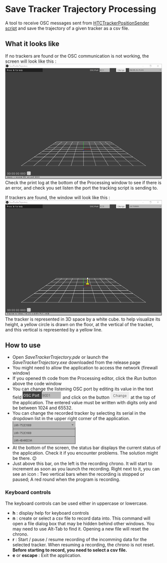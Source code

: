 # Save Tracker Trajectory Processing
A tool to receive OSC messages sent from [HTCTrackerPositionSender script](https://github.com/numediart/ImmersiveSoundSpace/tree/master/Tracking) and save the trajectory of a given tracker as a csv file.

## What it looks like
If no trackers are found or the OSC communication is not working, the screen will look like this :  
![No tracker](screenshots/noTracker.png)  
Check the print log at the bottom of the Processing window to see if there is an error, and check you set listen the port the tracking script is sending to.

If trackers are found, the window will look like this :  
![Trackers displayed](screenshots/withTracker.png)
The tracker is represented in 3D space by a white cube. to help visualize its height, a yellow circle is drawn on the floor, at the vertical of the tracker, and this vertical is represented by a yellow line.


## How to use
- Open *SaveTrackerTrajectory.pde* or launch the *SaveTrackerTrajectory.exe* downloaded from the release page
- You might need to allow the application to access the network (firewall window)
- If you opened th code from the Processing editor, click the *Run* button above the code window
- You can change the listening OSC port by editing its value in the text field ![OSC Port Field](screenshots/oscPortField.png) and click on the button ![Change port button](screenshots/changeButton.png) at the top of the application. The entered value must be written with digits only and be between 1024 and 65532.
- You can change the recorded tracker by selecting its serial in the dropdown list in the upper right corner of the application.  
![Dropdown list](screenshots/TrackerListDropdown.png)
- At the bottom of the screen, the status bar displays the current status of the application. Check it if you encounter problems. The solution might be there. :wink:
- Just above this bar, on the left is the recording chrono. It will start to increment as soon as you launch the recording. Right next to it, you can see an icon : Two vertical bars when the recording is stopped or paused; A red round when the program is recording.

### Keyboard controls
The keyboard controls can be used either in uppercase or lowercase.

- **h** : display help for keyboard controls
- **n** : create or select a csv file to record data into. This command will open a file dialog box that may be hidden behind other windows. You may need to use Alt-Tab to find it. Opening a new file will reset the chrono.
- **r** : Start / pause / resume recording of the incomming data for the selected tracker. When resuming a recording, the chrono is not reset. **Before starting to record, you need to select a csv file.**
- **e** or **escape** : Exit the application.
